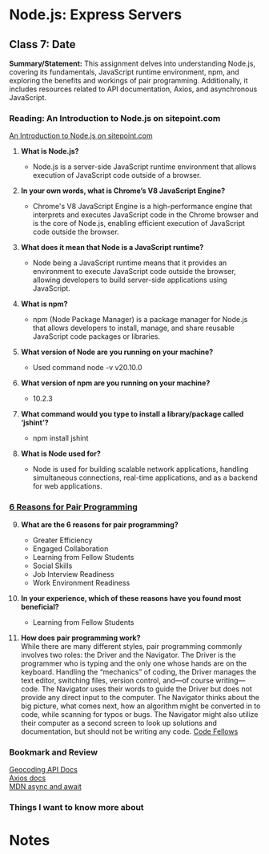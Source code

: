 # Node.js: Express Servers

## Class 7: Date

**Summary/Statement:** This assignment delves into understanding Node.js, covering its fundamentals, JavaScript runtime environment, npm, and exploring the benefits and workings of pair programming. Additionally, it includes resources related to API documentation, Axios, and asynchronous JavaScript.

### Reading: An Introduction to Node.js on sitepoint.com

[An Introduction to Node.js on sitepoint.com](https://www.sitepoint.com/an-introduction-to-node-js)

1. **What is Node.js?**  
   - Node.js is a server-side JavaScript runtime environment that allows execution of JavaScript code outside of a browser.

2. **In your own words, what is Chrome’s V8 JavaScript Engine?**  
   - Chrome's V8 JavaScript Engine is a high-performance engine that interprets and executes JavaScript code in the Chrome browser and is the core of Node.js, enabling efficient execution of JavaScript code outside the browser.

3. **What does it mean that Node is a JavaScript runtime?**  
   - Node being a JavaScript runtime means that it provides an environment to execute JavaScript code outside the browser, allowing developers to build server-side applications using JavaScript.

4. **What is npm?**  
   - npm (Node Package Manager) is a package manager for Node.js that allows developers to install, manage, and share reusable JavaScript code packages or libraries.

5. **What version of Node are you running on your machine?**  
   -  Used command node -v
v20.10.0

6. **What version of npm are you running on your machine?**  
   - 10.2.3

7. **What command would you type to install a library/package called ‘jshint’?**  
   - npm install jshint

8. **What is Node used for?**  
   - Node is used for building scalable network applications, handling simultaneous connections, real-time applications, and as a backend for web applications.

### [6 Reasons for Pair Programming](https://www.codefellows.org/blog/6-reasons-for-pair-programming/)

9. **What are the 6 reasons for pair programming?**  
   - Greater Efficiency
   - Engaged Collaboration
   - Learning from Fellow Students
   - Social Skills
   - Job Interview Readiness
   - Work Environment Readiness

10. **In your experience, which of these reasons have you found most beneficial?**  
    - Learning from Fellow Students

11. **How does pair programming work?**  
         While there are many different styles, pair programming commonly involves two roles: the Driver and the Navigator. The Driver is the programmer who is typing and the only one whose hands are on the keyboard. Handling the “mechanics” of coding, the Driver manages the text editor, switching files, version control, and—of course writing—code. The Navigator uses their words to guide the Driver but does not provide any direct input to the computer. The Navigator thinks about the big picture, what comes next, how an algorithm might be converted in to code, while scanning for typos or bugs. The Navigator might also utilize their computer as a second screen to look up solutions and documentation, but should not be writing any code. [Code Fellows](https://www.codefellows.org/blog/6-reasons-for-pair-programming/)

### Bookmark and Review

[Geocoding API Docs](https://locationiq.com/)  
[Axios docs](https://www.npmjs.com/package/axios)  
[MDN async and await](https://developer.mozilla.org/en-US/docs/Learn/JavaScript/Asynchronous/Async_await)





### Things I want to know more about



# Notes

